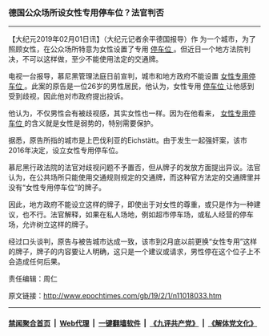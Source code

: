 ### 德国公众场所设女性专用停车位？法官判否
------------------------

<p>
 【大纪元2019年02月01日讯】（大纪元记者余平德国报导）作
 <span style="font-weight: 400;">
  为一个城市，为了照顾女性，在公众场所特意为女性设置了专用
  <a href="http://www.epochtimes.com/gb/tag/%E5%81%9C%E8%BD%A6%E4%BD%8D.html">
   停车位
  </a>
  。但近日一个地方法院判决，不可以这样做，至少不能使用法定的交通牌。
 </span>
</p>
<p>
 <span style="font-weight: 400;">
  电视一台报导，慕尼黑管理法庭日前宣判，城市和地方政府不能设置
  <a href="http://www.epochtimes.com/gb/tag/%E5%A5%B3%E6%80%A7%E4%B8%93%E7%94%A8%E5%81%9C%E8%BD%A6%E4%BD%8D.html">
   女性专用停车位
  </a>
  。此案的原告是一位26岁的男性居民，他认为，女性专用
  <a href="http://www.epochtimes.com/gb/tag/%E5%81%9C%E8%BD%A6%E4%BD%8D.html">
   停车位
  </a>
  让他感到受到歧视，因此他对市政府提出投诉。
 </span>
</p>
<p>
 <span style="font-weight: 400;">
  他认为，不仅男性会有被歧视感，其实女性也一样。因为在他看来，
  <a href="http://www.epochtimes.com/gb/tag/%E5%A5%B3%E6%80%A7%E4%B8%93%E7%94%A8%E5%81%9C%E8%BD%A6%E4%BD%8D.html">
   女性专用停车位
  </a>
  的含义就是女性是弱势的，特别需要保护。
 </span>
</p>
<p>
 <span style="font-weight: 400;">
  据悉，原告所指的城市是上巴伐利亚的Eichstätt。由于发生一起强奸案，该市2016年决定，设立女性专用停车位。
 </span>
</p>
<p>
 <span style="font-weight: 400;">
  慕尼黑行政法院的法官对歧视问题不予置否，但从牌子的发放方面提出异议。法官认为，在公共场所只能使用交通规则规定的交通牌，而这种官方法定的交通牌里并没有“女性专用停车位”的牌子。
 </span>
</p>
<p>
 <span style="font-weight: 400;">
  因此，地方政府不能设立这样的牌子，即使出于对女性的尊重，或只是作为一种建议，也不行。法官解释，如果在私人场地，例如超市停车场，或私人经营的停车场，允许树立这样的牌子。
 </span>
</p>
<p>
 <span style="font-weight: 400;">
  经过口头谈判，原告与被告城市达成一致，该市到2月底以前更换“女性专用”这样的牌子，牌子的内容要让人明确，这只是一个建议或请求，男性停在这个位子上不会造成任何后果。
 </span>
</p>
<p>
 责任编辑：周仁
</p>

原文链接：http://www.epochtimes.com/gb/19/2/1/n11018033.htm


------------------------
#### [禁闻聚合首页](https://github.com/gfw-breaker/banned-news/blob/master/README.md) &nbsp;|&nbsp; [Web代理](https://github.com/gfw-breaker/open-proxy/blob/master/README.md) &nbsp;|&nbsp; [一键翻墙软件](https://github.com/gfw-breaker/nogfw/blob/master/README.md) &nbsp;|&nbsp; [《九评共产党》](https://github.com/gfw-breaker/9ping.md/blob/master/README.md#九评之一评共产党是什么) &nbsp;|&nbsp; [《解体党文化》](https://github.com/gfw-breaker/jtdwh.md/blob/master/README.md#绪论)